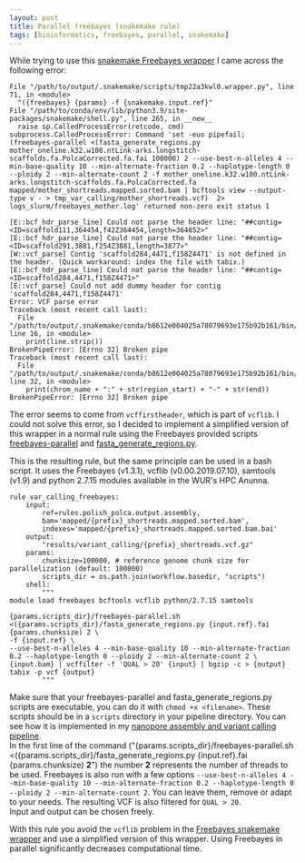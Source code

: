 ```yaml
---
layout: post
title: Parallel freebayes (snakemake rule)
tags: [bioinformatics, freebayes, parallel, snakemake]
---
```


While trying to use this [snakemake Freebayes wrapper](https://snakemake-wrappers.readthedocs.io/en/stable/wrappers/freebayes.html) I came across the following error:

```
File "/path/to/output/.snakemake/scripts/tmp22a3kwl0.wrapper.py", line 71, in <module>
  "({freebayes} {params} -f {snakemake.input.ref}"
File "/path/to/conda/env/lib/python3.9/site-packages/snakemake/shell.py", line 265, in __new__
  raise sp.CalledProcessError(retcode, cmd)
subprocess.CalledProcessError: Command 'set -euo pipefail;  (freebayes-parallel <(fasta_generate_regions.py mother_oneline.k32.w100.ntLink-arks.longstitch-scaffolds.fa.PolcaCorrected.fa.fai 100000) 2 --use-best-n-alleles 4 --min-base-quality 10 --min-alternate-fraction 0.2 --haplotype-length 0 --ploidy 2 --min-alternate-count 2 -f mother_oneline.k32.w100.ntLink-arks.longstitch-scaffolds.fa.PolcaCorrected.fa mapped/mother_shortreads.mapped.sorted.bam | bcftools view --output-type v - > tmp_var_calling/mother_shortreads.vcf)  2> logs_slurm/freebayes_mother.log' returned non-zero exit status 1
```

```
[E::bcf_hdr_parse_line] Could not parse the header line: "##contig=<ID=scaffold111,364454,f42Z364454,length=364852>"
[E::bcf_hdr_parse_line] Could not parse the header line: "##contig=<ID=scaffold291,3881,f254Z3881,length=3877>"
[W::vcf_parse] Contig 'scaffold284,4471,f158Z4471' is not defined in the header. (Quick workaround: index the file with tabix.)
[E::bcf_hdr_parse_line] Could not parse the header line: "##contig=<ID=scaffold284,4471,f158Z4471>"
[E::vcf_parse] Could not add dummy header for contig 'scaffold284,4471,f158Z4471'
Error: VCF parse error
Traceback (most recent call last):
  File "/path/to/output/.snakemake/conda/b8612e004025a78079693e175b92b161/bin/vcffirstheader", line 16, in <module>
    print(line.strip())
BrokenPipeError: [Errno 32] Broken pipe
Traceback (most recent call last):
  File "/path/to/output/.snakemake/conda/b8612e004025a78079693e175b92b161/bin/fasta_generate_regions.py", line 32, in <module>
    print(chrom_name + ":" + str(region_start) + "-" + str(end))
BrokenPipeError: [Errno 32] Broken pipe
```

The error seems to come from `vcffirstheader`, which is part of `vcflib`. I could not solve this error, so I decided to implement a simplified version of this wrapper in a normal rule using the Freebayes provided scripts [freebayes-parallel](https://github.com/freebayes/freebayes/blob/master/scripts/freebayes-parallel) and [fasta_generate_regions.py](https://github.com/freebayes/freebayes/blob/master/scripts/fasta_generate_regions.py).

This is the resulting rule, but the same principle can be used in a bash script. It uses the Freebayes (v1.3.1), vcflib (v0.00.2019.07.10), samtools (v1.9) and python 2.7.15 modules available in the WUR's HPC Anunna.
```
rule var_calling_freebayes:
    input:
        ref=rules.polish_polca.output.assembly,
        bam='mapped/{prefix}_shortreads.mapped.sorted.bam',
        indexes='mapped/{prefix}_shortreads.mapped.sorted.bam.bai'
    output:
        "results/variant_calling/{prefix}_shortreads.vcf.gz"
    params:
        chunksize=100000, # reference genome chunk size for parallelization (default: 100000)
        scripts_dir = os.path.join(workflow.basedir, "scripts")
    shell:
        """
module load freebayes bcftools vcflib python/2.7.15 samtools

{params.scripts_dir}/freebayes-parallel.sh <({params.scripts_dir}/fasta_generate_regions.py {input.ref}.fai {params.chunksize) 2 \
-f {input.ref} \
--use-best-n-alleles 4 --min-base-quality 10 --min-alternate-fraction 0.2 --haplotype-length 0 --ploidy 2 --min-alternate-count 2 \
{input.bam} | vcffilter -f 'QUAL > 20' {input} | bgzip -c > {output}
tabix -p vcf {output}
        """
```
Make sure that your freebayes-parallel and fasta_generate_regions.py scripts are executable, you can do it with `chmod +x <filename>`. These scripts should be in a `scripts` directory in your pipeline directory. You can see how it is implemented in my [nanopore assembly and variant calling pipeline](https://github.com/CarolinaPB/nanopore-assembly).  
In the first line of the command ("{params.scripts_dir}/freebayes-parallel.sh <({params.scripts_dir}/fasta_generate_regions.py {input.ref}.fai {params.chunksize) **2**") the number **2** represents the number of threads to be used. Freebayes is also run with a few options `--use-best-n-alleles 4 --min-base-quality 10 --min-alternate-fraction 0.2 --haplotype-length 0 --ploidy 2 --min-alternate-count 2`. You can leave them, remove or adapt to your needs. The resulting VCF is also filtered for `QUAL > 20`.  
Input and output can be chosen freely.

With this rule you avoid the `vcflib` problem in the [Freebayes snakemake wrapper](https://snakemake-wrappers.readthedocs.io/en/stable/wrappers/freebayes.html) and use a simplified version of this wrapper. Using Freebayes in parallel significantly decreases computational time.

